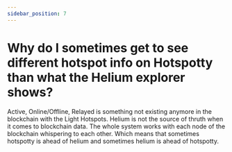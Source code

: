 ```yaml
---
sidebar_position: 7
---
```


# Why do I sometimes get to see different hotspot info on Hotspotty than what the Helium explorer shows?

Active, Online/Offline, Relayed is something not existing anymore in the blockchain with the Light Hotspots. Helium is not the source of thruth when it comes to blockchain data. The whole system works with each node of the blockchain whispering to each other. Which means that sometimes hotspotty is ahead of helium and sometimes helium is ahead of hotspotty.